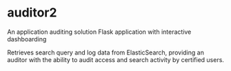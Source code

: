 # auditor2
An application auditing solution Flask application with interactive dashboarding

Retrieves search query and log data from ElasticSearch, providing an auditor with the ability to audit access and search activity by certified users. 
